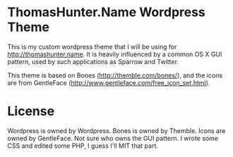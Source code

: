 # ThomasHunter.Name Wordpress Theme

This is my custom wordpress theme that I will be using for http://thomashunter.name.
It is heavily influenced by a common OS X GUI pattern, used by such applications as
Sparrow and Twitter.

This theme is based on Bones (http://themble.com/bones/), and the icons are from
GentleFace (http://www.gentleface.com/free_icon_set.html).

# License

Wordpress is owned by Wordpress.
Bones is owned by Themble.
Icons are owned by GentleFace.
Not sure who owns the GUI pattern.
I wrote some CSS and edited some PHP, I guess I'll MIT that part.

